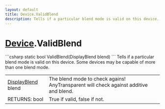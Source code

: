 ```yaml
---
layout: default
title: Device.ValidBlend
description: Tells if a particular blend mode is valid on this device. Some devices may be capable of more than one blend mode.
---
```

# [Device]({{site.url}}/Pages/StereoKit/Device.html).ValidBlend

<div class='signature' markdown='1'>
```csharp
static bool ValidBlend(DisplayBlend blend)
```
Tells if a particular blend mode is valid on this device.
Some devices may be capable of more than one blend mode.
</div>

|  |  |
|--|--|
|[DisplayBlend]({{site.url}}/Pages/StereoKit/DisplayBlend.html) blend|The blend mode to check agains! AnyTransparent             will check against additive and blend.|
|RETURNS: bool|True if valid, false if not.|




